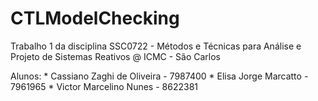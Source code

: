 # CTLModelChecking
Trabalho 1 da disciplina SSC0722 - Métodos e Técnicas para Análise e Projeto de Sistemas Reativos @ ICMC - São Carlos

Alunos:
	* Cassiano Zaghi de Oliveira - 7987400
	* Elisa Jorge Marcatto - 7961965
	* Victor Marcelino Nunes - 8622381
